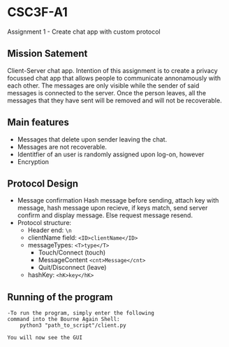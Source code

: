 # CSC3F-A1
Assignment 1 - Create chat app with custom protocol

## Mission Satement
Client-Server chat app. Intention of this assignment is to create a privacy focussed chat app that allows people to communicate annonamously with each other. The messages are only visible while the sender of said messages is connected to the server. Once the person leaves, all the messages that they have sent will be removed and will not be recoverable.

## Main features
- Messages that delete upon sender leaving the chat.
- Messages are not recoverable.
- Identitfier of an user is randomly assigned upon log-on, however
- Encryption

## Protocol Design
- Message confirmation 
    Hash message before sending, attach key with message, hash message upon recieve, if keys match, send server confirm and display message. Else request message resend. 
- Protocol structure:
    - Header end: ```\n```
    - clientName field: ```<ID>clientName</ID>```
    - messageTypes: ```<T>type</T>```
        - Touch/Connect (touch)
        - MessageContent ```<cnt>Message</cnt>```
        - Quit/Disconnect (leave)
    - hashKey: ```<hK>key</hK>```

## Running of the program
    -To run the program, simply enter the following 
    command into the Bourne Again Shell:
        python3 "path_to_script"/client.py

    You will now see the GUI